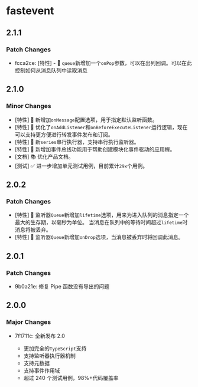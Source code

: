 # fastevent

## 2.1.1

### Patch Changes

-   fcca2ce: [特性] - 🚀 `queue`新增加一个`onPop`参数，可以在出列回调。可以在此控制如何从消息队列中读取消息

## 2.1.0

### Minor Changes

-   [特性] 🚀 新增加`onMessage`配置选项，用于指定默认监听函数。
-   [特性] 🚀 优化了`onAddListener`和`onBeforeExecuteListener`运行逻辑，现在可以支持更方便进行转发事件发布和订阅。
-   [特性] 🚀 新`series`串行执行器，支持串行执行监听器。
-   [特性] 🚀 新增加事件总线功能用于帮助创建模块化事件驱动的应用程。
-   [文档] 📚 优化产品文档。
-   [测试] ✅ 进一步增加单元测试用例，目前累计`29x`个用例。

## 2.0.2

### Patch Changes

-   [特性] 🚀 监听器`Queue`新增加`lifetime`选项，用来为进入队列的消息指定一个最大的生存期，以毫秒为单位。
    当消息在队列中的等待时间超过`lifetime`时消息将被丢弃。
-   [特性] 🚀 监听器`Queue`新增加`onDrop`选项，当消息被丢弃时将回调此消息。

## 2.0.1

### Patch Changes

-   9b0a21e: 修复 Pipe 函数没有导出的问题

## 2.0.0

### Major Changes

-   7f1711c: 全新发布 2.0

    -   更加完全的`TypeScript`支持
    -   支持监听器执行器机制
    -   支持元数据
    -   支持事件作用域
    -   超过 240 个测试用例，98%+代码覆盖率
